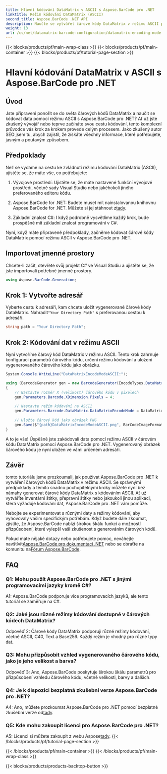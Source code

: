 ```yaml
---
title: Hlavní kódování DataMatrix v ASCII s Aspose.BarCode pro .NET
linktitle: Režim kódování DataMatrix (ASCII)
second_title: Aspose.BarCode .NET API
description: Naučte se vytvářet čárové kódy DataMatrix v režimu ASCII pomocí Aspose.BarCode for .NET. Podrobný průvodce pro vývojáře.
weight: 13
url: /cs/net/datamatrix-barcode-configuration/datamatrix-encoding-mode-ascii/
---
```


{{< blocks/products/pf/main-wrap-class >}}
{{< blocks/products/pf/main-container >}}
{{< blocks/products/pf/tutorial-page-section >}}

# Hlavní kódování DataMatrix v ASCII s Aspose.BarCode pro .NET

## Úvod

Jste připraveni ponořit se do světa čárových kódů DataMatrix a naučit se kódovat data pomocí režimu ASCII s Aspose.BarCode pro .NET? Ať už jste zkušený vývojář nebo teprve začínáte svou cestu kódování, tento komplexní průvodce vás krok za krokem provede celým procesem. Jako zkušený autor SEO jsem tu, abych zajistil, že získáte všechny informace, které potřebujete, jasným a poutavým způsobem.

## Předpoklady

Než se vydáme na cestu ke zvládnutí režimu kódování DataMatrix (ASCII), ujistěte se, že máte vše, co potřebujete:

1. Vývojové prostředí: Ujistěte se, že máte nastavené funkční vývojové prostředí, včetně sady Visual Studio nebo jakéhokoli jiného preferovaného editoru kódu.

2.  Aspose.BarCode for .NET: Budete muset mít nainstalovanou knihovnu Aspose.BarCode for .NET. Můžete si jej stáhnout z[tady](https://releases.aspose.com/barcode/net/).

3. Základní znalost C#: I když podrobně vysvětlíme každý krok, bude prospěšné mít základní znalost programování v C#.

Nyní, když máte připravené předpoklady, začněme kódovat čárové kódy DataMatrix pomocí režimu ASCII v Aspose.BarCode pro .NET.

## Importovat jmenné prostory

Chcete-li začít, otevřete svůj projekt C# ve Visual Studiu a ujistěte se, že jste importovali potřebné jmenné prostory.

```csharp
using Aspose.BarCode.Generation;
```

## Krok 1: Vytvořte adresář

 Vyberte cestu k adresáři, kam chcete uložit vygenerované čárové kódy DataMatrix. Nahradit`"Your Directory Path"` s preferovanou cestou k adresáři.

```csharp
string path = "Your Directory Path";
```

## Krok 2: Kódování dat v režimu ASCII

Nyní vytvoříme čárový kód DataMatrix v režimu ASCII. Tento krok zahrnuje konfiguraci parametrů čárového kódu, určení režimu kódování a uložení vygenerovaného čárového kódu jako obrázku.

```csharp
System.Console.WriteLine("DataMatrixEncodeModeASCII:");

using (BarcodeGenerator gen = new BarcodeGenerator(EncodeTypes.DataMatrix, "Aspose"))
{
    // Nastavte rozměr X (velikost) čárového kódu v pixelech
    gen.Parameters.Barcode.XDimension.Pixels = 4;
    
    // Nastavte režim kódování na ASCII
    gen.Parameters.Barcode.DataMatrix.DataMatrixEncodeMode = DataMatrixEncodeMode.ASCII;
    
    // Uložte čárový kód jako obrázek PNG
    gen.Save($"{path}DataMatrixEncodeModeASCII.png", BarCodeImageFormat.Png);
}
```

A to je vše! Úspěšně jste zakódovali data pomocí režimu ASCII v čárovém kódu DataMatrix pomocí Aspose.BarCode pro .NET. Vygenerovaný obrázek čárového kódu je nyní uložen ve vámi určeném adresáři.

## Závěr

tomto tutoriálu jsme prozkoumali, jak používat Aspose.BarCode pro .NET k vytváření čárových kódů DataMatrix v režimu ASCII. Se správnými předpoklady a těmito snadno pochopitelnými kroky můžete nyní bez námahy generovat čárové kódy DataMatrix s kódováním ASCII. Ať už vytváříte inventární štítky, přepravní štítky nebo jakoukoli jinou aplikaci, která vyžaduje kódování dat, Aspose.BarCode pro .NET vám pomůže.

Nebojte se experimentovat s různými daty a režimy kódování, aby vyhovovaly vašim specifickým potřebám. Když budete dále zkoumat, zjistíte, že Aspose.BarCode nabízí širokou škálu funkcí a možností přizpůsobení, které vylepší vaši zkušenost s generováním čárových kódů.

 Pokud máte nějaké dotazy nebo potřebujete pomoc, neváhejte navštívit[Aspose.BarCode pro dokumentaci .NET](https://reference.aspose.com/barcode/net/) nebo se obraťte na komunitu na[Fórum Aspose.BarCode](https://forum.aspose.com/c/barcode/13).

## FAQ

### Q1: Mohu použít Aspose.BarCode pro .NET s jinými programovacími jazyky kromě C#?

A1: Aspose.BarCode podporuje více programovacích jazyků, ale tento tutoriál se zaměřuje na C#.

### Q2: Jaké jsou různé režimy kódování dostupné v čárových kódech DataMatrix?

Odpověď 2: Čárové kódy DataMatrix podporují různé režimy kódování, včetně ASCII, C40, Text a Base256. Každý režim je vhodný pro různé typy dat.

### Q3: Mohu přizpůsobit vzhled vygenerovaného čárového kódu, jako je jeho velikost a barva?

Odpověď 3: Ano, Aspose.BarCode poskytuje širokou škálu parametrů pro přizpůsobení vzhledu čárového kódu, včetně velikosti, barvy a dalších.

### Q4: Je k dispozici bezplatná zkušební verze Aspose.BarCode pro .NET?

 A4: Ano, můžete prozkoumat Aspose.BarCode pro .NET pomocí bezplatné zkušební verze od[tady](https://releases.aspose.com/).

### Q5: Kde mohu zakoupit licenci pro Aspose.BarCode pro .NET?

 A5: Licenci si můžete zakoupit z webu Aspose[tady](https://purchase.aspose.com/buy).
{{< /blocks/products/pf/tutorial-page-section >}}

{{< /blocks/products/pf/main-container >}}
{{< /blocks/products/pf/main-wrap-class >}}

{{< blocks/products/products-backtop-button >}}
